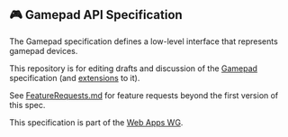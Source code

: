 ## 🎮 Gamepad API Specification

The Gamepad specification defines a low-level interface that represents gamepad devices.

This repository is for editing drafts and discussion of the [Gamepad](https://w3c.github.io/gamepad/) specification
(and [extensions](https://w3c.github.io/gamepad/extensions.html) to it).

See [FeatureRequests.md](FeatureRequests.md) for feature requests beyond the first version of this spec. 

This specification is part of the [Web Apps WG](https://github.com/w3c/webappswg).
